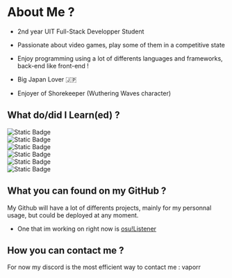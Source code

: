 # About Me ?

- 2nd year UIT Full-Stack Developper Student
- Passionate about video games, play some of them in a competitive state

- Enjoy programming using a lot of differents languages and frameworks, back-end like front-end !
- Big Japan Lover 🇯🇵
- Enjoyer of Shorekeeper (Wuthering Waves character)

## What do/did I Learn(ed) ?

![Static Badge](https://img.shields.io/badge/C%2B%2B-blue?logo=cplusplus)  
![Static Badge](https://img.shields.io/badge/JavaScript-yellow?logo=javascript)  
![Static Badge](https://img.shields.io/badge/C-purple?logo=c)  
![Static Badge](https://img.shields.io/badge/React-black?logo=react)  
![Static Badge](https://img.shields.io/badge/Laravel-black?logo=laravel)  
![Static Badge](https://img.shields.io/badge/Postgresql-grey?logo=postgresql)





## What you can found on my GitHub ?
My Github will have a lot of differents projects, mainly for my personnal usage, but could be deployed at any moment.
- One that im working on right now is [osu!Listener](https://github.com/Vapoor/osulistener)



## How you can contact me ?
For now my discord is the most efficient way to contact me : vaporr







